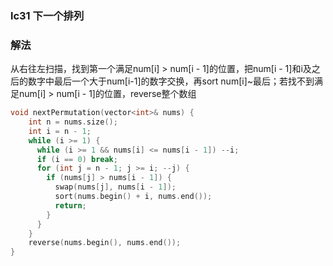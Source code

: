 ### lc31 下一个排列

### 解法

从右往左扫描，找到第一个满足num[i] > num[i - 1]的位置，把num[i -  1]和i及之后的数字中最后一个大于num[i-1]的数字交换，再sort num[i]~最后；若找不到满足num[i] > num[i - 1]的位置，reverse整个数组

```cpp
void nextPermutation(vector<int>& nums) {
    int n = nums.size();
    int i = n - 1;
    while (i >= 1) {
      while (i >= 1 && nums[i] <= nums[i - 1]) --i;
      if (i == 0) break;
      for (int j = n - 1; j >= i; --j) {
        if (nums[j] > nums[i - 1]) {
          swap(nums[j], nums[i - 1]);
          sort(nums.begin() + i, nums.end());
          return;
        }
      }
    }
    reverse(nums.begin(), nums.end());
}
```